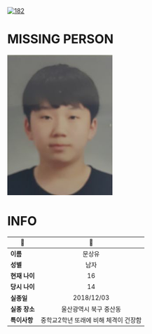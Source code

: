 [![182](https://img.shields.io/badge/%EC%8B%A4%EC%A2%85%EC%8B%A0%EA%B3%A0%EB%8A%94%20%EA%B5%AD%EB%B2%88%EC%97%86%EC%9D%B4-182-blue)](http://safe182.go.kr/index.do)

# MISSING PERSON

<img src="./missing_person.jpg">

# INFO

|🔑|💎|
|--|:--:|
|**이름**|문상유|
|**성별**|남자|
|**현재 나이**|16|
|**당시 나이**|14|
|**실종일**|2018/12/03|
|**실종 장소**|울산광역시 북구 중산동 |
|**특이사항**|중학교2학년 또래에 비해 체격이 건장함|
